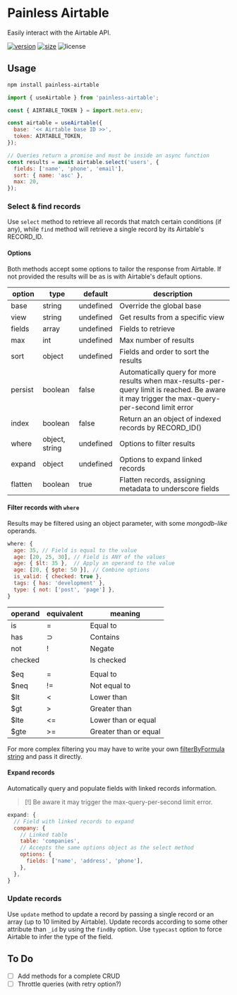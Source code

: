 # Painless Airtable

Easily interact with the Airtable API.

[![version](https://img.shields.io/npm/v/painless-airtable)](https://npmjs.org/package/painless-airtable)
[![size](https://img.shields.io/bundlephobia/minzip/painless-airtable)](https://bundlephobia.com/package/painless-airtable)
![license](https://img.shields.io/npm/l/painless-airtable)

## Usage

```bash
npm install painless-airtable
```

```js
import { useAirtable } from 'painless-airtable';

const { AIRTABLE_TOKEN } = import.meta.env;

const airtable = useAirtable({
  base: '<< Airtable base ID >>',
  token: AIRTABLE_TOKEN,
});

// Queries return a promise and must be inside an async function
const results = await airtable.select('users', {
  fields: ['name', 'phone', 'email'],
  sort: { name: 'asc' },
  max: 20,
});
```

### Select & find records

Use `select` method to retrieve all records that match certain conditions (if any), while `find` method will retrieve a single record by its Airtable's RECORD_ID.

#### Options

Both methods accept some options to tailor the response from Airtable. If not provided the results will be as is with Airtable's default options.

|option|type|default|description|
|---|---|---|---|
|base|string|undefined|Override the global base|
|view|string|undefined|Get results from a specific view|
|fields|array|undefined|Fields to retrieve|
|max|int|undefined|Max number of results|
|sort|object|undefined|Fields and order to sort the results|
|persist|boolean|false|Automatically query for more results when max-results-per-query limit is reached. Be aware it may trigger the max-query-per-second limit error |
|index|boolean|false|Return an an object of indexed records by RECORD_ID()|
|where|object, string|undefined|Options to filter results|
|expand|object|undefined|Options to expand linked records|
|flatten|boolean|true|Flatten records, assigning metadata to underscore fields|

#### Filter records with `where`

Results may be filtered using an object parameter, with some *mongodb-like* operands.

```js
where: {
  age: 35, // Field is equal to the value
  age: [20, 25, 30], // Field is ANY of the values
  age: { $lt: 35 },  // Apply an operand to the value
  age: [20, { $gte: 50 }], // Combine options
  is_valid: { checked: true },
  tags: { has: 'development' },
  type: { not: ['post', 'page'] },
}
```

|operand|equivalent|meaning|
|---|---|---|
|is|=|Equal to|
|has|⊃|Contains|
|not|!|Negate|
|checked||Is checked|
||||
|$eq|=|Equal to|
|$neq|!=|Not equal to|
|$lt|<|Lower than|
|$gt|>|Greater than|
|$lte|<=|Lower than or equal|
|$gte|>=|Greater than or equal|

For more complex filtering you may have to write your own  [filterByFormula string](https://support.airtable.com/hc/en-us/articles/223247187-How-do-I-sort-filter-or-retrieve-ordered-records-in-the-API-) and pass it directly.

#### Expand records

Automatically query and populate fields with linked records information.
> [!] Be aware it may trigger the max-query-per-second limit error.

```js
expand: {
  // Field with linked records to expand
  company: {
    // Linked table
    table: 'companies',
    // Accepts the same options object as the select method
    options: { 
      fields: ['name', 'address', 'phone'],
    },
  },
}
```

### Update records

Use `update` method to update a record by passing a single record or an array (up to 10 limited by Airtable). Update records according to some other attribute than `_id` by using the `findBy` option. Use `typecast` option to force Airtable to infer the type of the field.

## To Do

- [ ] Add methods for a complete CRUD
- [ ] Throttle queries (with retry option?)
